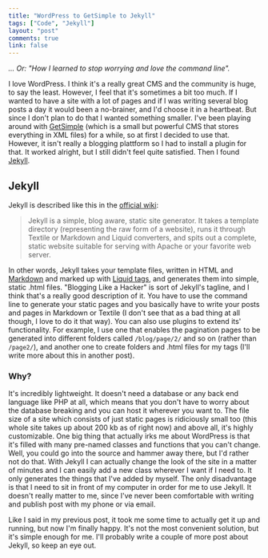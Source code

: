 ```yaml
---
title: "WordPress to GetSimple to Jekyll"
tags: ["Code", "Jekyll"]
layout: "post"
comments: true
link: false
---
```


*... Or: "How I learned to stop worrying and love the command line".*

I love WordPress. I think it's a really great CMS and the community is huge, to say the least. However, I feel that it's sometimes a bit too much. If I wanted to have a site with a lot of pages and if I was writing several blog posts a day it would been a no-brainer, and I'd choose it in a heartbeat. But since I don't plan to do that I wanted something smaller. I've been playing around with [GetSimple](http://www.get-simple.info/) (which is a small but powerful CMS that stores everything in XML files) for a while, so at first I decided to use that. However, it isn't really a blogging plattform so I had to install a  plugin for that. It worked alright, but I still didn't feel quite satisfied. Then I found [Jekyll](http://www.jekyllrb.com/).

## Jekyll

Jekyll is described like this in the [official wiki](https://github.com/mojombo/jekyll/wiki):

> Jekyll is a simple, blog aware, static site generator. It takes a template directory (representing the raw form of a website), runs it through Textile or Markdown and Liquid converters, and spits out a complete, static website suitable for serving with Apache or your favorite web server.

In other words, Jekyll takes your template files, written in HTML and [Markdown](http://daringfireball.net/projects/markdown/) and marked up with [Liquid tags](http://liquidmarkup.org/), and generates them into simple, static .html files. "Blogging Like a Hacker" is sort of Jekyll's tagline, and I think that's a really good description of it. You have to use the command line to generate your static pages and you basically have to write your posts and pages in Markdown or Textile (I don't see that as a bad thing at all though, I love to do it that way). You can also use plugins to extend its' functionality. For example, I use one that enables the pagination pages to be generated into different folders called `/blog/page/2/` and so on (rather than `/page2/`), and another one to create folders and .html files for my tags (I'll write more about this in another post).

### Why?

It's incredibly lightweight. It doesn't need a database or any back end language like PHP at all, which means that you don't have to worry about the database breaking and you can host it wherever you want to. The file size of a site which consists of just static pages is ridiciously small too (this whole site takes up about 200 kb as of right now) and above all, it's highly customizable. One big thing that actually irks me about WordPress is that it's filled with many pre-named classes and functions that you can't change. Well, you could go into the source and hammer away there, but I'd rather not do that. With Jekyll I can actually change the look of the site in a matter of minutes and I can easily add a new class wherever I want if I need to. It only generates the things that I've added by myself. The only disadvantage is that I need to sit in front of my computer in order for me to use Jekyll. It doesn't really matter to me, since I've never been comfortable with writing and publish post with my phone or via email.

Like I said in my previous post, it took me some time to actually get it up and running, but now I'm finally happy. It's not the most convenient solution, but it's simple enough for me. I'll probably write a couple of more post about Jekyll, so keep an eye out.
